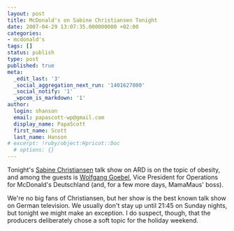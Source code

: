```yaml
---
layout: post
title: McDonald's on Sabine Christiansen Tonight
date: 2007-04-29 13:07:35.000000000 +02:00
categories:
- mcdonald's
tags: []
status: publish
type: post
published: true
meta:
  _edit_last: '3'
  _social_aggregation_next_run: '1401627000'
  _social_notify: '1'
  _wpcom_is_markdown: '1'
author:
  login: shanson
  email: papascott-wp@gmail.com
  display_name: PapaScott
  first_name: Scott
  last_name: Hanson
# excerpt: !ruby/object:Hpricot::Doc
  # options: {}
---
```

<p>Tonight's <a href="http://www.sabinechristiansen.de/">Sabine Christiansen</a> talk show on ARD is on the topic of obesity, and among the guests is <a href="http://www.mcdonalds.de/presse/basis/vorstand/goebel.html">Wolfgang Goebel</a>, Vice President for Operations for McDonald's Deutschland (and, for a few more days, MamaMaus' boss).</p>
<p>We're no big fans of Christiansen, but her show is the best known talk show on German television. We usually don't stay up until 21:45 on Sunday nights, but tonight we might make an exception. I do suspect, though, that the producers deliberately chose a soft topic for the holiday weekend.</p>
